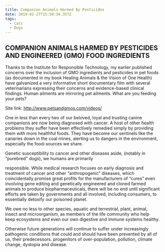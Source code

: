 ```yaml
---
title: Companion Animals Harmed By Pesticides
date: 2019-02-27T15:58:34.357Z
tags:
  - Cats
  - Dogs
---
```

## COMPANION ANIMALS HARMED BY PESTICIDES AND ENGINEERED (GMO) FOOD INGREDIENTS

Thanks to the Institute for Responsible Technology, my earlier published concerns over the inclusion of GMO ingredients and pesticides in pet foods (as documented in my book Healing Animals & the Vision of One Health) have galvanized a very informative short documentary film with several veterinarians expressing their concerns and evidence-based clinical findings. Human ailments are mirroring pet ailments. What are you feeding your pets?

Site link: <http://www.petsandgmos.com/videos/>

One in less than every two of our beloved, loyal and trusting canine companions are now being diagnosed with cancer.  A host of other health problems they suffer have been effectively remedied simply by providing them with more healthful foods. They have become our sentinels like the canaries down in the coal mines, alerting us to dangers in the environment, especially the food-sources we share. 

Genetic susceptibility to cancer and other diseases aside, (notably in "purebred" dogs), we humans are primarily

responsible. While medical research focuses on early diagnosis and treatment of cancer and other “anthropogenic” diseases, which coincidentally promise great profits for the manufacturers of “cures” even involving gene editing and genetically engineered and cloned farmed animals to produce biopharmaceuticals, there will be no end until significant efforts are taken by governments and all involved, including consumers, to essentially detoxify our poisoned planet. 

We owe no less to other species, aquatic and terrestrial, plant, animal, insect and microorganism, as members of the life community who help keep ecosystems and even our own digestive and immune systems healthy.

Otherwise future generations will continue to suffer under increasingly pathogenic conditions that could and should have been prevented by all of us, their predecessors. progenitors of over-population, pollution, climate change, dystopia and disease.
